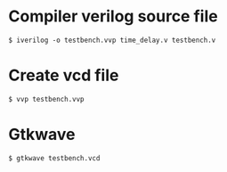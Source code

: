 # Compiler verilog source file
```
$ iverilog -o testbench.vvp time_delay.v testbench.v
```

# Create vcd file
```
$ vvp testbench.vvp
```

# Gtkwave
```
$ gtkwave testbench.vcd
```